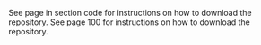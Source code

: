 See page in section code for instructions on how to download the repository. See page 100 for instructions on how to download the repository.

